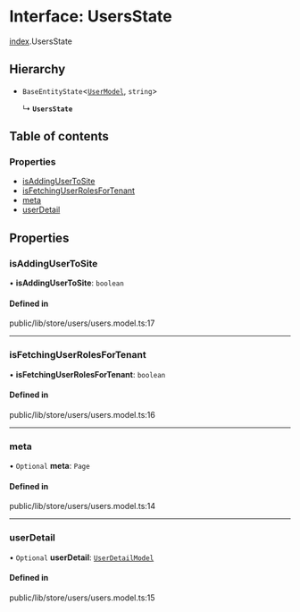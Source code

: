 # Interface: UsersState

[index](../wiki/index).UsersState

## Hierarchy

- `BaseEntityState`<[`UserModel`](../wiki/index#usermodel), `string`\>

  ↳ **`UsersState`**

## Table of contents

### Properties

- [isAddingUserToSite](../wiki/index.UsersState#isaddingusertosite)
- [isFetchingUserRolesForTenant](../wiki/index.UsersState#isfetchinguserrolesfortenant)
- [meta](../wiki/index.UsersState#meta)
- [userDetail](../wiki/index.UsersState#userdetail)

## Properties

### isAddingUserToSite

• **isAddingUserToSite**: `boolean`

#### Defined in

public/lib/store/users/users.model.ts:17

___

### isFetchingUserRolesForTenant

• **isFetchingUserRolesForTenant**: `boolean`

#### Defined in

public/lib/store/users/users.model.ts:16

___

### meta

• `Optional` **meta**: `Page`

#### Defined in

public/lib/store/users/users.model.ts:14

___

### userDetail

• `Optional` **userDetail**: [`UserDetailModel`](../wiki/index.%3Cinternal%3E.UserDetailModel)

#### Defined in

public/lib/store/users/users.model.ts:15
